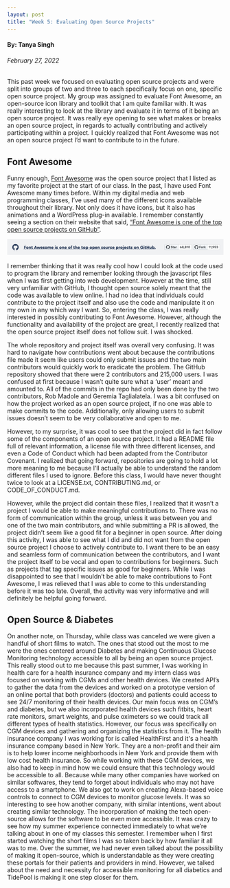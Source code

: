 ```yaml
---
layout: post
title: "Week 5: Evaluating Open Source Projects" 
---
```


#### By: Tanya Singh
###### February 27, 2022

This past week we focused on evaluating open source projects and were split into groups of two and three to each specifically focus on one, specific open source project. My group was assigned to evaluate Font Awesome, an open-source icon library and toolkit that I am quite familiar with. It was really interesting to look at the library and evaluate it in terms of it being an open source project. It was really eye opening to see what makes or breaks an open source project, in regards to actually contributing and actively participating within a project. I quickly realized that Font Awesome was not an open source project I’d want to contribute to in the future. 

<!--more-->

## Font Awesome 

Funny enough, [Font Awesome](https://fontawesome.com/) was the open source project that I listed as my favorite project at the start of our class. In the past, I have used Font Awesome many times before. Within my digital media and web programming classes, I’ve used many of the different icons available throughout their library. Not only does it have icons, but it also has animations and a WordPress plug-in available. I remember constantly seeing a section on their website that said, [“Font Awesome is one of the top open source projects on GitHub”](https://github.com/FortAwesome/Font-Awesome). 

<img src="https://github.com/ossd-sp22/tanyasingh7-weekly/blob/gh-pages/_posts/images/gh-ss.png">

I remember thinking that it was really cool how I could look at the code used to program the library and remember looking through the javascript files when I was first getting into web development. However at the time, still very unfamiliar with GitHub, I thought open source solely meant that the code was available to view online. I had no idea that individuals could contribute to the project itself and also use the code and manipulate it on my own in any which way I want. So, entering the class, I was really interested in possibly contributing to Font Awesome. However, although the functionality and availability of the project are great, I recently realized that the open source project itself does not follow suit. I was shocked. 

The whole repository and project itself was overall very confusing. It was hard to navigate how contributions went about because the contributions file made it seem like users could only submit issues and the two main contributors would quickly work to eradicate the problem. The GitHub repository showed that there were 2 contributors and 215,000 users. I was confused at first because I wasn’t quite sure what a ‘user’ meant and amounted to. All of the commits in the repo had only been done by the two contributors, Rob Madole and Geremia Taglialatela. I was a bit confused on how the project worked as an open source project, if no one was able to make commits to the code. Additionally, only allowing users to submit issues doesn’t seem to be very collaborative and open to me. 

However, to my surprise, it was cool to see that the project did in fact follow some of the components of an open source project. It had a README file full of relevant information, a license file with three different licenses, and even a Code of Conduct which had been adapted from the Contributor Covenant. I realized that going forward, repositories are going to hold a lot more meaning to me because I‘ll actually be able to understand the random different files I used to ignore. Before this class, I would have never thought twice to look at a LICENSE.txt, CONTRIBUTING.md, or CODE_OF_CONDUCT.md. 

However, while the project did contain these files, I realized that it wasn’t a project I would be able to make meaningful contributions to. There was no form of communication within the group, unless it was between you and one of the two main contributors, and while submitting a PR is allowed, the project didn’t seem like a good fit for a beginner in open source. After doing this activity, I was able to see what I did and did not want from the open source project I choose to actively contribute to. I want there to be an easy and seamless form of communication between the contributors, and I want the project itself to be vocal and open to contributions for beginners. Such as projects that tag specific issues as good for beginners. While I was disappointed to see that I wouldn’t be able to make contributions to Font Awesome, I was relieved that I was able to come to this understanding before it was too late. Overall, the activity was very informative and will definitely be helpful going forward. 

## Open Source & Diabetes 

On another note, on Thursday, while class was canceled we were given a handful of short films to watch. The ones that stood out the most to me were the ones centered around Diabetes and making Continuous Glucose Monitoring technology accessible to all by being an open source project. This really stood out to me because this past summer, I was working in health care for a health insurance company and my intern class was focused on working with CGMs and other health devices. We created API’s to gather the data from the devices and worked on a prototype version of an online portal that both providers (doctors) and patients could access to see 24/7 monitoring of their health devices. Our main focus was on CGM’s and diabetes, but we also incorporated health devices such fitbits, heart rate monitors, smart weights, and pulse oximeters so we could track all different types of health statistics. However, our focus was specifically on CGM devices and gathering and organizing the statistics from it. The health insurance company I was working for is called HealthFirst and it's a health insurance company based in New York. They are a non-profit and their aim is to help lower income neighborhoods in New York and provide them with low cost health insurance. So while working with these CGM devices, we also had to keep in mind how we could ensure that this technology would be accessible to all. Because while many other companies have worked on similar softwares, they tend to forget about individuals who may not have access to a smartphone. We also got to work on creating Alexa-based voice controls to connect to CGM devices to monitor glucose levels. It was so interesting to see how another company, with similar intentions, went about creating similar technology. The incorporation of making the tech open-source allows for the software to be even more accessible. It was crazy to see how my summer experience connected immediately to what we’re talking about in one of my classes this semester. I remember when I first started watching the short films I was so taken back by how familiar it all was to me. Over the summer, we had never even talked about the possibility of making it open-source, which is understandable as they were creating these portals for their patients and providers in mind. However, we talked about the need and necessity for accessible monitoring for all diabetics and TidePool is making it one step closer for them.  
